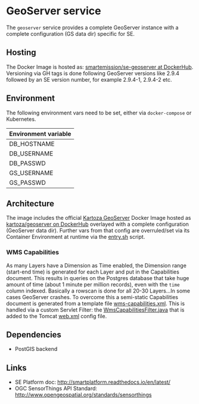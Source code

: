 # GeoServer service

The `geoserver` service provides a complete GeoServer instance with a complete configuration (GS data dir) 
specific for SE.

## Hosting

The Docker Image is hosted as: 
[smartemission/se-geoserver at DockerHub](https://hub.docker.com/r/smartemission/se-geoserver).
Versioning via GH tags is done following GeoServer versions like 2.9.4 followed by an SE 
version number, for example 2.9.4-1, 2.9.4-2 etc.

## Environment

The following environment vars need to be set, either via `docker-compose` or
Kubernetes.


|Environment variable|
|---|
|DB_HOSTNAME|
|DB_USERNAME|
|DB_PASSWD|
|GS_USERNAME|
|GS_PASSWD|

## Architecture

The image includes the official [Kartoza GeoServer](https://github.com/kartoza/docker-geoserver) Docker Image 
hosted as [kartoza/geoserver on DockerHub](https://hub.docker.com/r/kartoza/geoserver/)
overlayed with
a complete configuration (GeoServer data dir). Further vars from that config are overruled/set via its 
Container Environment at runtime via the [entry.sh](entry.sh) script.

### WMS Capabilities

As many Layers have a Dimension as Time enabled, the Dimension range (start-end time)
is generated for each Layer and put in the Capabilities document. This results in queries on the Postgres database
that take huge amount of time (about 1 minute per million records), even with the `time` column indexed.
Basically a rowscan is done for all 20-30 Layers...In some cases GeoServer crashes. To overcome this
a semi-static Capabilities document is generated from a template file [wms-capabilities.xml](wms-capabilities/wms-capabilities.xml).
This is handled via a custom Servlet Filter: the [WmsCapabilitiesFilter.java](wms-capabilities/src/nl/pdok/filter/WmsCapabilitiesFilter.java)
that is added to the Tomcat [web.xml](wms-capabilities/web.xml) config file.  

## Dependencies

* PostGIS backend

## Links

* SE Platform doc: http://smartplatform.readthedocs.io/en/latest/
* OGC SensorThings API Standard: http://www.opengeospatial.org/standards/sensorthings
